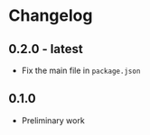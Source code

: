 # Changelog

## 0.2.0 - latest

- Fix the main file in `package.json`

## 0.1.0

- Preliminary work

